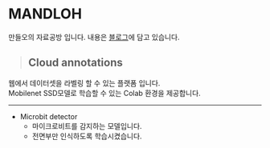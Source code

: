 # MANDLOH
만들오의 자료공방 입니다.
내용은 [블로그]에 담고 있습니다. 

> ## Cloud annotations  
웹에서 데이터셋을 라벨링 할 수 있는 플랫폼 입니다.  
Mobilenet SSD모델로 학습할 수 있는 Colab 환경을 제공합니다.  
* * *
* Microbit detector
  - 마이크로비트를 감지하는 모델입니다.  
  - 전면부만 인식하도록 학습시켰습니다.  

[블로그]:  https://mandloh.tistory.com

